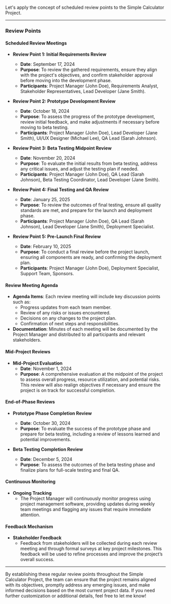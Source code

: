 Let's apply the concept of scheduled review points to the Simple Calculator Project.

---

### Review Points

#### Scheduled Review Meetings

- **Review Point 1: Initial Requirements Review**
  - **Date**: September 17, 2024
  - **Purpose**: To review the gathered requirements, ensure they align with the project's objectives, and confirm stakeholder approval before moving into the development phase.
  - **Participants**: Project Manager (John Doe), Requirements Analyst, Stakeholder Representatives, Lead Developer (Jane Smith).

- **Review Point 2: Prototype Development Review**
  - **Date**: October 18, 2024
  - **Purpose**: To assess the progress of the prototype development, review initial feedback, and make adjustments if necessary before moving to beta testing.
  - **Participants**: Project Manager (John Doe), Lead Developer (Jane Smith), UI/UX Designer (Michael Lee), QA Lead (Sarah Johnson).

- **Review Point 3: Beta Testing Midpoint Review**
  - **Date**: November 20, 2024
  - **Purpose**: To evaluate the initial results from beta testing, address any critical issues, and adjust the testing plan if needed.
  - **Participants**: Project Manager (John Doe), QA Lead (Sarah Johnson), Beta Testing Coordinator, Lead Developer (Jane Smith).

- **Review Point 4: Final Testing and QA Review**
  - **Date**: January 25, 2025
  - **Purpose**: To review the outcomes of final testing, ensure all quality standards are met, and prepare for the launch and deployment phase.
  - **Participants**: Project Manager (John Doe), QA Lead (Sarah Johnson), Lead Developer (Jane Smith), Deployment Specialist.

- **Review Point 5: Pre-Launch Final Review**
  - **Date**: February 10, 2025
  - **Purpose**: To conduct a final review before the project launch, ensuring all components are ready, and confirming the deployment plan.
  - **Participants**: Project Manager (John Doe), Deployment Specialist, Support Team, Sponsors.

#### Review Meeting Agenda

- **Agenda Items**: Each review meeting will include key discussion points such as:
  - Progress updates from each team member.
  - Review of any risks or issues encountered.
  - Decisions on any changes to the project plan.
  - Confirmation of next steps and responsibilities.
- **Documentation**: Minutes of each meeting will be documented by the Project Manager and distributed to all participants and relevant stakeholders.

#### Mid-Project Reviews

- **Mid-Project Evaluation**
  - **Date**: November 1, 2024
  - **Purpose**: A comprehensive evaluation at the midpoint of the project to assess overall progress, resource utilization, and potential risks. This review will also realign objectives if necessary and ensure the project is on track for successful completion.

#### End-of-Phase Reviews

- **Prototype Phase Completion Review**
  - **Date**: October 30, 2024
  - **Purpose**: To evaluate the success of the prototype phase and prepare for beta testing, including a review of lessons learned and potential improvements.

- **Beta Testing Completion Review**
  - **Date**: December 5, 2024
  - **Purpose**: To assess the outcomes of the beta testing phase and finalize plans for full-scale testing and final QA.

#### Continuous Monitoring

- **Ongoing Tracking**
  - The Project Manager will continuously monitor progress using project management software, providing updates during weekly team meetings and flagging any issues that require immediate attention.

#### Feedback Mechanism

- **Stakeholder Feedback**
  - Feedback from stakeholders will be collected during each review meeting and through formal surveys at key project milestones. This feedback will be used to refine processes and improve the project’s overall success.

---

By establishing these regular review points throughout the Simple Calculator Project, the team can ensure that the project remains aligned with its objectives, promptly address any emerging issues, and make informed decisions based on the most current project data. If you need further customization or additional details, feel free to let me know!